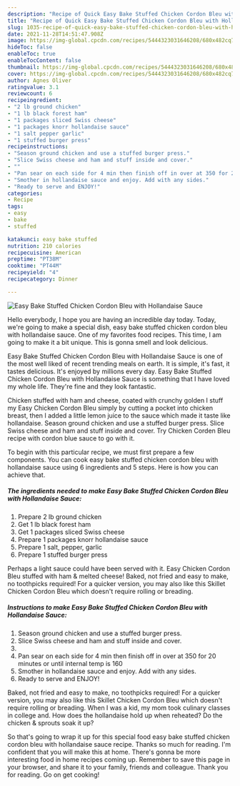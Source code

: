 ```yaml
---
description: "Recipe of Quick Easy Bake Stuffed Chicken Cordon Bleu with Hollandaise Sauce"
title: "Recipe of Quick Easy Bake Stuffed Chicken Cordon Bleu with Hollandaise Sauce"
slug: 1035-recipe-of-quick-easy-bake-stuffed-chicken-cordon-bleu-with-hollandaise-sauce
date: 2021-11-28T14:51:47.908Z
image: https://img-global.cpcdn.com/recipes/5444323031646208/680x482cq70/easy-bake-stuffed-chicken-cordon-bleu-with-hollandaise-sauce-recipe-main-photo.jpg
hideToc: false
enableToc: true
enableTocContent: false
thumbnail: https://img-global.cpcdn.com/recipes/5444323031646208/680x482cq70/easy-bake-stuffed-chicken-cordon-bleu-with-hollandaise-sauce-recipe-main-photo.jpg
cover: https://img-global.cpcdn.com/recipes/5444323031646208/680x482cq70/easy-bake-stuffed-chicken-cordon-bleu-with-hollandaise-sauce-recipe-main-photo.jpg
author: Agnes Oliver
ratingvalue: 3.1
reviewcount: 6
recipeingredient:
- "2 lb ground chicken"
- "1 lb black forest ham"
- "1 packages sliced Swiss cheese"
- "1 packages knorr hollandaise sauce"
- "1 salt pepper garlic"
- "1 stuffed burger press"
recipeinstructions:
- "Season ground chicken and use a stuffed burger press."
- "Slice Swiss cheese and ham and stuff inside and cover."
- ""
- "Pan sear on each side for 4 min then finish off in over at 350 for 20 minutes or until internal temp is 160"
- "Smother in hollandaise sauce and enjoy. Add with any sides."
- "Ready to serve and ENJOY!"
categories:
- Recipe
tags:
- easy
- bake
- stuffed

katakunci: easy bake stuffed 
nutrition: 210 calories
recipecuisine: American
preptime: "PT38M"
cooktime: "PT44M"
recipeyield: "4"
recipecategory: Dinner

---
```



![Easy Bake Stuffed Chicken Cordon Bleu with Hollandaise Sauce](https://img-global.cpcdn.com/recipes/5444323031646208/680x482cq70/easy-bake-stuffed-chicken-cordon-bleu-with-hollandaise-sauce-recipe-main-photo.jpg)

Hello everybody, I hope you are having an incredible day today. Today, we're going to make a special dish, easy bake stuffed chicken cordon bleu with hollandaise sauce. One of my favorites food recipes. This time, I am going to make it a bit unique. This is gonna smell and look delicious.

Easy Bake Stuffed Chicken Cordon Bleu with Hollandaise Sauce is one of the most well liked of recent trending meals on earth. It is simple, it's fast, it tastes delicious. It's enjoyed by millions every day. Easy Bake Stuffed Chicken Cordon Bleu with Hollandaise Sauce is something that I have loved my whole life. They're fine and they look fantastic.

Chicken stuffed with ham and cheese, coated with crunchy golden I stuff my Easy Chicken Cordon Bleu simply by cutting a pocket into chicken breast, then I added a little lemon juice to the sauce which made it taste like hollandaise. Season ground chicken and use a stuffed burger press. Slice Swiss cheese and ham and stuff inside and cover. Try Chicken Corden Bleu recipe with cordon blue sauce to go with it.


To begin with this particular recipe, we must first prepare a few components. You can cook easy bake stuffed chicken cordon bleu with hollandaise sauce using 6 ingredients and 5 steps. Here is how you can achieve that.

<!--inarticleads1-->

##### The ingredients needed to make Easy Bake Stuffed Chicken Cordon Bleu with Hollandaise Sauce:

1. Prepare 2 lb ground chicken
1. Get 1 lb black forest ham
1. Get 1 packages sliced Swiss cheese
1. Prepare 1 packages knorr hollandaise sauce
1. Prepare 1 salt, pepper, garlic
1. Prepare 1 stuffed burger press


Perhaps a light sauce could have been served with it. Easy Chicken Cordon Bleu stuffed with ham &amp; melted cheese! Baked, not fried and easy to make, no toothpicks required! For a quicker version, you may also like this Skillet Chicken Cordon Bleu which doesn&#39;t require rolling or breading. 

<!--inarticleads2-->

##### Instructions to make Easy Bake Stuffed Chicken Cordon Bleu with Hollandaise Sauce:

1. Season ground chicken and use a stuffed burger press.
1. Slice Swiss cheese and ham and stuff inside and cover.
1. 
1. Pan sear on each side for 4 min then finish off in over at 350 for 20 minutes or until internal temp is 160
1. Smother in hollandaise sauce and enjoy. Add with any sides.
1. Ready to serve and ENJOY!

Baked, not fried and easy to make, no toothpicks required! For a quicker version, you may also like this Skillet Chicken Cordon Bleu which doesn&#39;t require rolling or breading. When I was a kid, my mom took culinary classes in college and. How does the hollandaise hold up when reheated? Do the chicken &amp; sprouts soak it up? 

So that's going to wrap it up for this special food easy bake stuffed chicken cordon bleu with hollandaise sauce recipe. Thanks so much for reading. I'm confident that you will make this at home. There's gonna be more interesting food in home recipes coming up. Remember to save this page in your browser, and share it to your family, friends and colleague. Thank you for reading. Go on get cooking!
